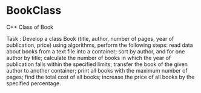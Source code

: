 # BookClass
C++ Class of Book

Task :
Develop a class Book (title, author, number of pages, year of publication, price) using algorithms, perform the following steps: 
read data about books from a text file into a container; 
sort by author, and for one author by title; 
calculate the number of books in which the year of publication falls within the specified limits; 
transfer the book of the given author to another container; 
print all books with the maximum number of pages; 
find the total cost of all books; 
increase the price of all books by the specified percentage.
